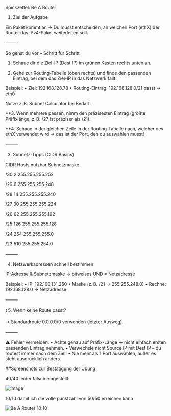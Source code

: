 
Spickzettel: Be A Router

1. Ziel der Aufgabe

Ein Paket kommt an → Du musst entscheiden, an welchen Port (ethX) der Router das IPv4-Paket weiterleiten soll.

⸻

So gehst du vor – Schritt für Schritt

1. Schaue dir die Ziel-IP (Dest IP) im grünen Kasten rechts unten an.

2. Gehe zur Routing-Tabelle (oben rechts) und finde den passenden Eintrag, bei dem das Ziel-IP in das Netzwerk fällt:

Beispiel:
	•	Ziel: 192.168.128.78
	•	Routing-Eintrag: 192.168.128.0/21 passt → eth0

Nutze z. B. Subnet Calculator bei Bedarf.

**3. Wenn mehrere passen, nimm den präzisesten Eintrag (größte Präfixlänge, z. B. /27 ist präziser als /21).

**4. Schaue in der gleichen Zeile in der Routing-Tabelle nach, welcher dev ethX verwendet wird → das ist der Port, den du auswählen musst!

⸻

3. Subnetz-Tipps (CIDR Basics)

CIDR	Hosts nutzbar	Subnetzmaske

/30	2	255.255.255.252

/29	6	255.255.255.248

/28	14	255.255.255.240

/27	30	255.255.255.224

/26	62	255.255.255.192

/25	126	255.255.255.128

/24	254	255.255.255.0

/23	510	255.255.254.0


⸻

4. Netzwerkadressen schnell bestimmen

IP-Adresse & Subnetzmaske → bitweises UND = Netzadresse

Beispiel:
	•	IP: 192.168.131.250
	•	Maske (z. B. /21 → 255.255.248.0)
	•	Rechne: 192.168.128.0 → Netzadresse

⸻

❗ 5. Wenn keine Route passt?

→ Standardroute 0.0.0.0/0 verwenden (letzter Ausweg).

⸻

⚠️ Fehler vermeiden:
	•	Achte genau auf Präfix-Länge → nicht einfach ersten passenden Eintrag nehmen.
	•	Verwechsle nicht Source IP mit Dest IP – du routest immer nach dem Ziel!
	•	Nie mehr als 1 Port auswählen, außer es steht ausdrücklich anders.

##Screenshots zur Bestätigung der Übung 

40/40 leider falsch eingestellt:

![image](https://github.com/user-attachments/assets/3d968ceb-48d3-4265-a892-9faa84a8476b)

10/10 damit ich die volle punktzahl von 50/50 erreichen kann

![Be A Router 10:10](https://github.com/user-attachments/assets/7987eb27-eb95-4d6e-a5bd-45fa6d349f0c)


